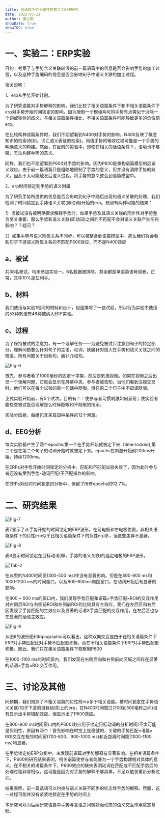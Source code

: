 ```yaml
---
title: 言语和手势关联性的第二个ERP研究
date: 2021-03-21
author: 谢心雨
showDate: true
showTOC: true
---
```


# 一、实验二：ERP实验

目的：考察了与手势含义关联较浅的前一篇语篇中的信息是否会影响手势的加工过程，以及这种手势编码的信息是否会影响句子中语义关联的加工过程。

相关说明：

1、erp从手势开始计时。

为了研究语篇对手势解释的影响，我们比较了相关语篇条件下和不相关语篇条件下erp对手势开始时间锁定的影响。因为限制一个模棱两可的手势有点类似于消除一个词或物体的歧义，与相关语篇条件相比，不相关语篇条件可能导致更多的负性前erp。

在比较两种语篇条件时，我们不期望看到N400对手势的影响，N400反映了概念知识的检索(例如，词汇语义表征的检索)。同语手势的等效过程可能是一个手势的明确意义的构建。然而，在目前的实验中，即使在相关的话语条件下，语境也不够强，无法构建手势的意义。

同样，我们也不期望看到P600对手势的影响。因为P600是重构语篇模型的后语义效应。由于前一篇语篇只是粗略地限制了手势的意义，但并没有消除手势的歧义，因此不太可能触发后语义过程，将手势的意义整合到语篇模型中。

2、erp时间锁定到手势的语义附属

为了研究手势所提供的信息是否会影响到句子中随后出现的语义关联的处理，我们检测了时间锁定到手势语义关联(即动词)开始的erp。预测有两种可能的结果：

1）当被试没有被明确要求解释手势时，如果手势及其语义关联的同步性对手势整合至关重要，那么手势和语义关联(即动词)之间的不匹配不会对语义关联产生任何影响？？疑问？

2）如果手势与语义附属关系不同步，可以被整合到语篇模型中，那么我们将会看到句子下游语义附属关系的不匹配P600效应，而不是N400效应

## a、被试

共38名被试，均未参加实验一。6名数据被排除。其余都是单语英语母语者，正常，其中10%是左利手。

## b、材料

我们使用与实验1相同的材料和设计，但是排除了一些试验，所以行为实验中使用的53种刺激有48种被纳入ERP实验。

## c、过程

为了保持被试的注意力，有一个理解任务——为避免被试只注意到句子的特定部分，理解问题要么针对句子的主语，动词，妖魔针对插入在手势和语义关联之间的短语。所有问题关于目标句，而非介绍句。

![Fig-6]()

首先，参与者看了1000毫秒的固定十字架，然后是刺激视频。如果在视频之后出现一个理解问题，它就会显示在屏幕中央。参与者被告知，当他们看到注视交叉时，他们可以在每个试验的第一句话中眨眼，但在第二个句子中不应该眨眼。

正式实验开始前，有5个试次。目的有二：使参与者习惯刺激如何呈现；使实验者能检查被试是否理解是么时候眨眼和不眨眼的指示。

实验分四组，每组包含来自四种条件的12个刺激。

## d、EEG分析

每次实验都产生了两个epochs:第一个在手势开始就被定下来（time-locked),第二个是在第二个句子的动词开始时就被定下来。epochs在刺激开始前200ms开始，持续1200ms。

在ERPs对手势开始时间锁定的分析中，匹配和不匹配试验失败了，因为此时参与者还没有受到手势-动词匹配/不匹配操作的影响。

在ERPs对动词时间锁定的分析中，保留了所有epochs的92.7%。

# 二、研究结果

![Fig-7]()

表7显示了从手势开始的时间锁定的ERP波形。在前电极和左电极位置，非相关语篇条件下的负性erp似乎比相关语篇条件下的负性erp多，但这些差异不显著。

![Fig-8]()

表8显示时间锁定在目标动词(即，手势的语义关联)的选定电极的ERP波形。

![Tab-2]()

在典型的N400时间窗(300-500 ms)中没有显著影响。但是在800-900 ms和1000-1100 ms的时间窗口，以及800-900ms周围窗口，在动词开始后有显著的影响。

在800 ~ 900 ms的窗口内，我们发现手势匹配和语篇×手势匹配×ROI的交互作用对右侧后ROI与右侧前ROI和左侧前ROI的比较具有主效应。我们在左后区和右后区发现了手势匹配的主效应以及显著的话语X手势匹配的交互作用，在左后区也存在显著的话语主效应。

![Fig-9]()

从图9的波形图和topographic可以看出，这种双向交互是由于在相关语篇条件下ERP对手势匹配比对手势不匹配更积极，而在不相关语篇条件下ERP对手势匹配更积极。因此，我们只在相关语篇条件下观察到P600

在1000-1100 ms的时间窗内，我们发现在右侧后向和右侧前向区域之间存在显著的话语×手势×ROI交互作用。

# 三、讨论及其他

同预期，我们预测了不相关语篇的负性前erp多于相关语篇。被时间锁定在手势语义关联(句子下游的目标动词)上的erp，在N400时间窗口(300到500毫秒之间)没有显示出手势错配效应，但显示出了P600效应。

在800-900 ms时间窗口内的P600效应(用于锁定目标动词的分析时间)不太可能是假阳性，原因有两个：首先影响在时空上是稳健的，关键的手势匹配×语篇× ROI交互在相邻时间窗(700-800、900-1000 ms)和近距离时间窗(1000-1100 ms)均显著。

在手势锁定的ERP分析中，未发现前语篇对手势解释有显著影响。在相关语篇条件下，P600的研究结果表明，相关语篇使参与者能够为一个手势构建相对具体的意义。在不相关的语篇条件下，P600效应的缺失表明动词在匹配或不匹配手势后的处理过程非常相似。这可能是因为对手势的解释不够具体，不足以触发重新分析过程。

结果表明，前一篇话语可以约束与语义关联不同步的标志性手势的解释。然而，这一过程可能并没有紧紧地锁定在手势的时间上

本研究可以为后续研究语篇中手势与言语之间微妙而动态的语义交互作用奠定基础。